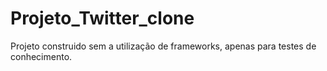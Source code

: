 # Projeto_Twitter_clone

Projeto construido sem a utilização de frameworks, apenas para testes de conhecimento.
